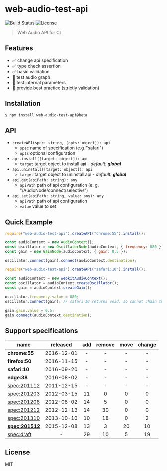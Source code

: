# web-audio-test-api
[![Build Status](https://img.shields.io/travis/mohayonao/web-audio-test-api-2.svg?style=flat-square)](https://travis-ci.org/mohayonao/web-audio-test-api-2)
[![License](https://img.shields.io/badge/license-MIT-brightgreen.svg?style=flat-square)](https://mohayonao.mit-license.org/)

> Web Audio API for CI

## Features

- :white_check_mark: change api specification
- :white_check_mark: type check assertion
- :white_check_mark: basic validation
- :construction_worker: test audio graph
- :construction_worker: test internal parameters
- :construction_worker: provide best practice (strictly validation)

## Installation

```sh
$ npm install web-audio-test-api@beta
```

## API

- `createAPI(spec: string, [opts: object]): api`
  - `spec` name of specification (e.g. "safari")
  - `opts` optional configuration
- `api.install([target: object]): api`
  - `target` target object to install api - _default: **global**_
- `api.uninstall([target: object]): api`
  - `target` target object to uninstall api - _default: **global**_
- `api.get(apiPath: string): any`
  - `apiPath` path of api configuration (e. g. "/AudioNode/connect/selective")
- `api.set(apiPath: string, value: any): any`
  - `apiPath` path of api configuration
  - `value` value to set

## Quick Example

```js
require("web-audio-test-api").createAPI("chrome:55").install();

const audioContext = new AudioContext();
const oscillator = new OscillatorNode(audioContext, { frequency: 880 });
const gain = new GainNode(audioContext, { gain: 0.5 });

oscillator.connect(gain).connect(audioContext.destination);
```

```js
require("web-audio-test-api").createAPI("safari:10").install();

const audioContext = new webkitAudioContext();
const oscillator = audioContext.createOscillator();
const gain = audioContext.createGain();

oscillator.frequency.value = 880;
oscillator.connect(gain); // safari 10 returns void, so cannot chain the next.

gain.gain.value = 0.5;
gain.connect(audioContext.destination);
```

## Support specifications

| name              | released   | add    | remove | move   | change |
|-------------------|:----------:|:------:|:------:|:------:|:------:|
| **chrome:55**     | 2016-12-01 |      - |      - |      - |      - |
| **firefox:50**    | 2016-11-15 |      - |      - |      - |      - |
| **safari:10**     | 2016-09-20 |      - |      - |      - |      - |
| **edge:38**       | 2016-08-02 |      - |      - |      - |      - |
| [spec:201112]     | 2011-12-15 |      - |      - |      - |      - |
| [spec:201203]     | 2012-03-15 |     11 |      0 |      0 |      0 |
| [spec:201208]     | 2012-08-02 |     14 |      5 |      0 |      0 |
| [spec:201212]     | 2012-12-13 |     14 |     30 |      0 |      0 |
| [spec:201310]     | 2013-10-10 |     10 |     18 |      0 |      2 |
| **[spec:201512]** | 2015-12-08 |     13 |      3 |     20 |     10 |
| [spec:draft]      |          - |     29 |     10 |      5 |     19 |

[spec:201112]: https://www.w3.org/TR/2011/WD-webaudio-20111215/
[spec:201203]: https://www.w3.org/TR/2012/WD-webaudio-20120315/
[spec:201208]: https://www.w3.org/TR/2012/WD-webaudio-20120802/
[spec:201212]: https://www.w3.org/TR/2012/WD-webaudio-20121213/
[spec:201310]: https://www.w3.org/TR/2013/WD-webaudio-20131010/
[spec:201512]: https://www.w3.org/TR/2015/WD-webaudio-20151208/
[spec:draft]: https://webaudio.github.io/web-audio-api/

## License
MIT
